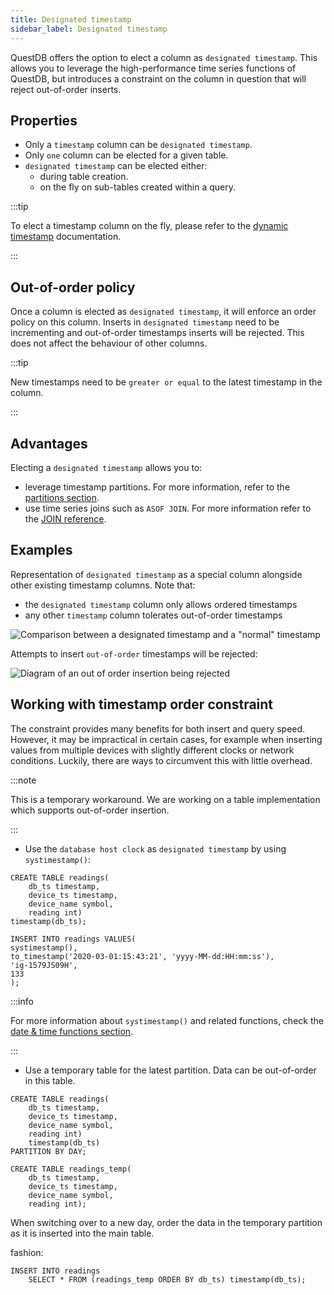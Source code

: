 ```yaml
---
title: Designated timestamp
sidebar_label: Designated timestamp
---
```


QuestDB offers the option to elect a column as `designated timestamp`. This
allows you to leverage the high-performance time series functions of QuestDB,
but introduces a constraint on the column in question that will reject
out-of-order inserts.

## Properties

- Only a `timestamp` column can be `designated timestamp`.
- Only `one` column can be elected for a given table.
- `designated timestamp` can be elected either:
  - during table creation.
  - on the fly on sub-tables created within a query.

:::tip

To elect a timestamp column on the fly, please refer to the
[dynamic timestamp]() documentation.

:::

## Out-of-order policy

Once a column is elected as `designated timestamp`, it will enforce an order
policy on this column. Inserts in `designated timestamp` need to be incrementing
and out-of-order timestamps inserts will be rejected. This does not affect the
behaviour of other columns.

:::tip

New timestamps need to be `greater or equal` to the latest timestamp in the
column.

:::

## Advantages

Electing a `designated timestamp` allows you to:

- leverage timestamp partitions. For more information, refer to the
  [partitions section](concept/partitions.md).
- use time series joins such as `ASOF JOIN`. For more information refer to the
  [JOIN reference](reference/sql/join.md).

## Examples

Representation of `designated timestamp` as a special column alongside other
existing timestamp columns. Note that:

- the `designated timestamp` column only allows ordered timestamps
- any other `timestamp` column tolerates out-of-order timestamps

![Comparison between a designated timestamp and a "normal" timestamp](/img/docs/concepts/designatedTimestamp.jpg)

Attempts to insert `out-of-order` timestamps will be rejected:

![Diagram of an out of order insertion being rejected](/img/docs/concepts/timestampReject.jpg)

## Working with timestamp order constraint

The constraint provides many benefits for both insert and query speed. However,
it may be impractical in certain cases, for example when inserting values from
multiple devices with slightly different clocks or network conditions. Luckily,
there are ways to circumvent this with little overhead.

:::note

This is a temporary workaround. We are working on a table implementation which
supports out-of-order insertion.

:::

- Use the `database host clock` as `designated timestamp` by using
  `systimestamp()`:

```questdb-sql title=""
CREATE TABLE readings(
    db_ts timestamp,
    device_ts timestamp,
    device_name symbol,
    reading int)
timestamp(db_ts);
```

```questdb-sql
INSERT INTO readings VALUES(
systimestamp(),
to_timestamp('2020-03-01:15:43:21', 'yyyy-MM-dd:HH:mm:ss'),
'ig-1579JS09H',
133
);
```

:::info

For more information about `systimestamp()` and related functions, check the
[date & time functions section](../reference/function/date-time.md).

:::

- Use a temporary table for the latest partition. Data can be out-of-order in
  this table.

```questdb-sql title="Main table"
CREATE TABLE readings(
    db_ts timestamp,
    device_ts timestamp,
    device_name symbol,
    reading int)
    timestamp(db_ts)
PARTITION BY DAY;
```

```questdb-sql title="Temporary table"
CREATE TABLE readings_temp(
    db_ts timestamp,
    device_ts timestamp,
    device_name symbol,
    reading int);
```

When switching over to a new day, order the data in the temporary partition as
it is inserted into the main table.

fashion:

```questdb-sql title="Insert ordered data"
INSERT INTO readings
    SELECT * FROM (readings_temp ORDER BY db_ts) timestamp(db_ts);
```
